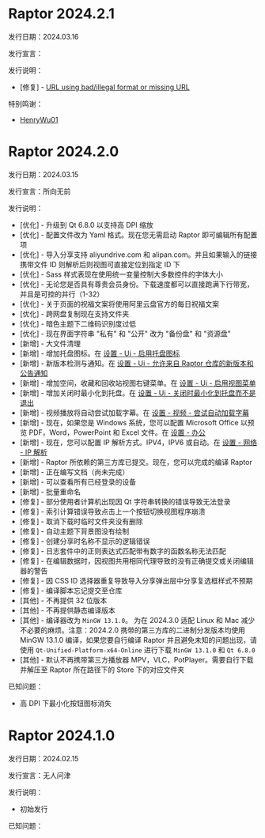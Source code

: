 # Raptor 2024.2.1

发行日期：2024.03.16

发行宣言：

发行说明：

- [修复] - [URL using bad/illegal format or missing URL](https://github.com/InfpHub/Raptor/issues/22)

特别鸣谢：

- [HenryWu01](https://github.com/HenryWu01)

# Raptor 2024.2.0

发行日期：2024.03.15

发行宣言：所向无前

发行说明：

- [优化] - 升级到 Qt 6.8.0 以支持高 DPI 缩放
- [优化] - 配置文件改为 Yaml 格式。现在您无需启动 Raptor 即可编辑所有配置项
- [优化] - 导入分享支持 aliyundrive.com 和 alipan.com。并且如果输入的链接携带文件 ID 则解析后则视图可直接定位到指定 ID 下
- [优化] - Sass 样式表现在使用统一变量控制大多数控件的字体大小
- [优化] - 无论您是否具有尊贵会员身份。下载速度都可以直接跑满下行带宽，并且是可控的并行（1-32）
- [优化] - 关于页面的祝福文案将使用阿里云盘官方的每日祝福文案
- [优化] - 跨网盘复制现在支持文件夹
- [优化] - 暗色主题下二维码识别度过低
- [优化] - 现在界面字符串 "私有" 和 "公开" 改为 "备份盘" 和 "资源盘"
- [新增] - 大文件清理
- [新增] - 增加托盘图标。在 <u>设置 - Ui - 启用托盘图标</u>
- [新增] - 新版本检测与通知。在 <u>设置 - Ui - 允许来自 Raptor 仓库的新版本和公告通知</u>
- [新增] - 增加空间，收藏和回收站视图右键菜单。在 <u>设置 - Ui - 启用视图菜单</u>
- [新增] - 增加关闭时最小化到托盘。在 <u>设置 - Ui - 关闭时最小化到托盘而不是退出</u>
- [新增] - 视频播放将自动尝试加载字幕。在 <u>设置 - 视频 - 尝试自动加载字幕</u>
- [新增] - 现在，如果您是 Windows 系统，您可以配置 Microsoft Office 以预览 PDF，Word，PowerPoint 和 Excel 文件。在 <u>设置 - 办公</u>
- [新增] - 现在，您可以配置 IP 解析方式。IPV4，IPV6 或自动。在 <u>设置 - 网络 - IP 解析</u>
- [新增] - Raptor 所依赖的第三方库已提交。现在，您可以完成的编译 Raptor
- [新增] - 正在编写文档（尚未完成）
- [新增] - 可以查看所有已经登录的设备
- [新增] - 批量重命名
- [修复] - 部分使用者计算机出现因 Qt 字符串转换的错误导致无法登录
- [修复] - 索引计算错误导致点击上一个按钮切换视图程序崩溃
- [修复] - 取消下载时临时文件夹没有删除
- [修复] - 自动主题下背景图没有绘制
- [修复] - 创建分享时名称不显示的逻辑错误
- [修复] - 日志套件中的正则表达式匹配带有数字的函数名称无法匹配
- [修复] - 在编辑数据时，因视图共用相同代理导致的没有正确提交或关闭编辑器的警告
- [修复] - 因 CSS ID 选择器重复导致导入分享弹出层中分享复选框样式不预期
- [修复] - 编译脚本忘记提交至仓库
- [其他] - 不再提供 32 位版本
- [其他] - 不再提供静态编译版本
- [其他] - 编译器改为 `MinGW 13.1.0`。 为在 2024.3.0 适配 Linux 和 Mac 减少不必要的麻烦。注意：2024.2.0 携带的第三方库的二进制分发版本均使用 MinGW 13.1.0 编译，如果您要自行编译 Raptor 并且避免未知的问题出现，请使用 `Qt-Unified-Platform-x64-Online` 进行下载 `MinGW 13.1.0` 和 `Qt 6.8.0`
- [其他] - 默认不再携带第三方播放器 MPV，VLC，PotPlayer。需要自行下载并解压至 Raptor 所在路径下的 Store 下的对应文件夹

已知问题：

- 高 DPI 下最小化按钮图标消失 

# Raptor 2024.1.0

发行日期：2024.02.15

发行宣言：无人问津

发行说明：

- 初始发行

已知问题：